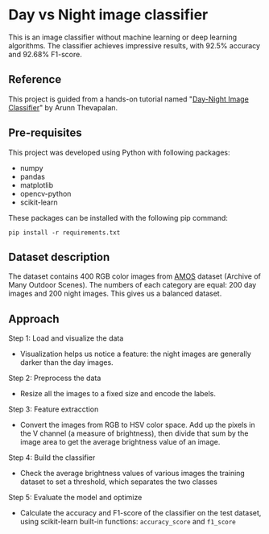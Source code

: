 # Day vs Night image classifier
This is an image classifier without machine learning or deep learning algorithms. The classifier achieves impressive results, with 92.5% accuracy and 92.68% F1-score.
## Reference
This project is guided from a hands-on tutorial named "[Day-Night Image Classifier](https://github.com/arunnthevapalan/day-night-classifier)" by Arunn Thevapalan.
## Pre-requisites
This project was developed using Python with following packages:
- numpy
- pandas
- matplotlib
- opencv-python
- scikit-learn

These packages can be installed with the following pip command:  

 ``` pip install -r requirements.txt ```

## Dataset description
The dataset contains 400 RGB color images from [AMOS](https://mvrl.cse.wustl.edu/datasets/amos/) dataset (Archive of Many Outdoor Scenes). The numbers of each category are equal: 200 day images and 200 night images. This gives us a balanced dataset.
## Approach
Step 1: Load and visualize the data  
- Visualization helps us notice a feature: the night images are generally darker than the day images.  

Step 2: Preprocess the data
- Resize all the images to a fixed size and encode the labels.  

Step 3: Feature extracction
- Convert the images from RGB to HSV color space. Add up the pixels in the V channel (a measure of brightness), then divide that sum by the image area to get the average brightness value of an image.  

Step 4: Build the classifier
- Check the average brightness values of various images  the training dataset to set a threshold, which separates the two classes  

Step 5: Evaluate the model and optimize
- Calculate the accuracy and F1-score of the classifier on the test dataset, using scikit-learn built-in functions: ``` accuracy_score ``` and ``` f1_score ```
